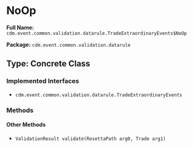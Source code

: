 # NoOp

**Full Name:** `cdm.event.common.validation.datarule.TradeExtraordinaryEvents$NoOp`

**Package:** `cdm.event.common.validation.datarule`

## Type: Concrete Class

### Implemented Interfaces

- `cdm.event.common.validation.datarule.TradeExtraordinaryEvents`

### Methods

#### Other Methods

- `ValidationResult validate(RosettaPath arg0, Trade arg1)`

